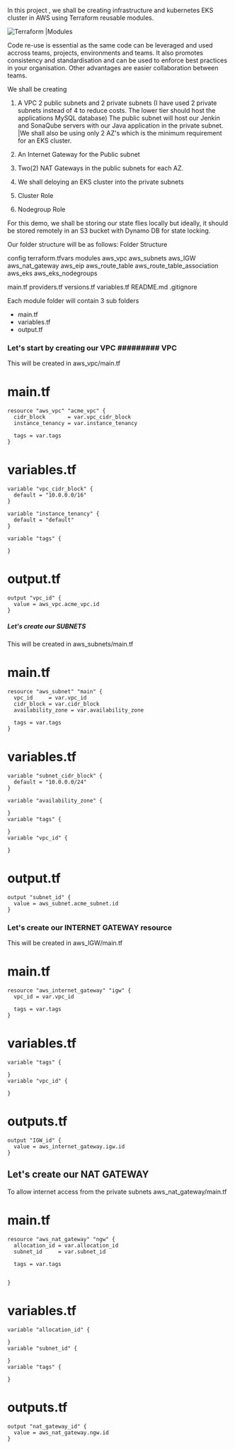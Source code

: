 In this project , we shall be creating infrastructure and kubernetes EKS cluster in AWS using Terraform reusable modules.

![Terraform |Modules](./images/terraform-modules.jpg)


Code re-use is essential as the same code can be leveraged and used accross teams, projects, environments and teams. It also promotes consistency and standardisation and can be used to enforce best practices in your organisation. Other advantages are easier collaboration between teams.

We shall be creating 
1. A VPC
2 public subnets and 2 private subnets 
(I have used 2 private subnets instead of 4 to reduce costs. The lower tier should host the applications MySQL database)
The public subnet will host our Jenkin and SonaQube servers with our Java application in the private subnet.
|We shall also be using only 2 AZ's which is the minimum requirement for an EKS cluster.

3. An Internet Gateway for the Public subnet
4.  Two(2) NAT Gateways in the public subnets for each AZ.
5. We shall deloying an EKS cluster into the private subnets 
6. Cluster Role
7. Nodegroup Role

For this demo, we shall be storing our state flies locally but ideally, it should be stored remotely in an S3 bucket with Dynamo DB for state locking.

Our folder structure will be as follows:
Folder Structure

config 
    terraform.tfvars
modules
    aws_vpc
    aws_subnets
    aws_IGW
    aws_nat_gateway
    aws_eip
    aws_route_table
    aws_route_table_association
    aws_eks
    aws_eks_nodegroups

main.tf
providers.tf
versions.tf
variables.tf
README.md
.gitignore

Each module folder will contain 3 sub folders
- main.tf
- variables.tf
- output.tf

### Let's start by creating our  VPC ######### VPC ##########################################################
This will be created in aws_vpc/main.tf

# main.tf
```
resource "aws_vpc" "acme_vpc" {
  cidr_block       = var.vpc_cidr_block
  instance_tenancy = var.instance_tenancy

  tags = var.tags
}
```
# variables.tf

```
variable "vpc_cidr_block" {
  default = "10.0.0.0/16"
}

variable "instance_tenancy" {
  default = "default"
}

variable "tags" {
  
}
```
# output.tf
```
output "vpc_id" {
  value = aws_vpc.acme_vpc.id
}
```

#####  Let's create our SUBNETS ########################################################################################
This will be created in aws_subnets/main.tf

# main.tf
```
resource "aws_subnet" "main" {
  vpc_id     = var.vpc_id
  cidr_block = var.cidr_block
  availability_zone = var.availability_zone

  tags = var.tags
}

```

# variables.tf
```
variable "subnet_cidr_block" {
  default = "10.0.0.0/24"
}

variable "availability_zone" {

}
variable "tags" {

}
variable "vpc_id" {

}

```
# output.tf

```
output "subnet_id" {
  value = aws_subnet.acme_subnet.id
}

```


### Let's create our INTERNET GATEWAY resource ####################################################
This will be created in aws_IGW/main.tf

# main.tf

```
resource "aws_internet_gateway" "igw" {
  vpc_id = var.vpc_id

  tags = var.tags
}

```

# variables.tf

```
variable "tags" {

}
variable "vpc_id" {

}
```

# outputs.tf

```
output "IGW_id" {
  value = aws_internet_gateway.igw.id
}

```

## Let's create our NAT GATEWAY ##########################################################

To allow internet access from the private subnets
aws_nat_gateway/main.tf

# main.tf

```
resource "aws_nat_gateway" "ngw" {
  allocation_id = var.allocation_id
  subnet_id     = var.subnet_id

  tags = var.tags


}
```

# variables.tf
```
variable "allocation_id" {

}
variable "subnet_id" {

}
variable "tags" {

}
```
# outputs.tf

```
output "nat_gateway_id" {
  value = aws_nat_gateway.ngw.id
}
```




